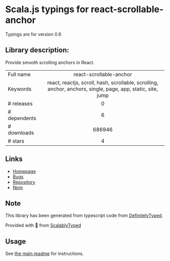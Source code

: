 
# Scala.js typings for react-scrollable-anchor

Typings are for version 0.6

## Library description:
Provide smooth scrolling anchors in React.

|                    |                 |
| ------------------ | :-------------: |
| Full name          | react-scrollable-anchor |
| Keywords           | react, reactjs, scroll, hash, scrollable, scrolling, anchor, anchors, single, page, app, static, site, jump |
| # releases         | 0 |
| # dependents       | 6 |
| # downloads        | 686946 |
| # stars            | 4 |

## Links
- [Homepage](https://github.com/gabergg/react-scrollable-anchor)
- [Bugs](https://github.com/gabergg/react-scrollable-anchor/issues)
- [Repository](https://github.com/gabergg/react-scrollable-anchor)
- [Npm](https://www.npmjs.com/package/react-scrollable-anchor)
    


## Note
This library has been generated from typescript code from [DefinitelyTyped](https://definitelytyped.org).

Provided with :purple_heart: from [ScalablyTyped](https://github.com/oyvindberg/ScalablyTyped)

## Usage
See [the main readme](../../readme.md) for instructions.


